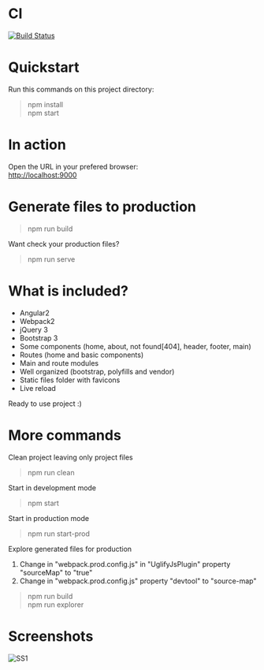 # CI

[![Build Status](https://travis-ci.org/prsolucoes/angular2-starter-project.svg?branch=master)](https://travis-ci.org/prsolucoes/angular2-starter-project)

# Quickstart

Run this commands on this project directory:

> npm install  
> npm start  
  
# In action

Open the URL in your prefered browser:  
[http://localhost:9000](http://localhost:9000)

# Generate files to production

> npm run build

Want check your production files? 

> npm run serve

# What is included?

- Angular2
- Webpack2
- jQuery 3
- Bootstrap 3
- Some components (home, about, not found[404], header, footer, main)
- Routes (home and basic components)
- Main and route modules
- Well organized (bootstrap, polyfills and vendor)
- Static files folder with favicons
- Live reload

Ready to use project :)

# More commands

Clean project leaving only project files  

> npm run clean

Start in development mode

> npm start

Start in production mode

> npm run start-prod

Explore generated files for production

1. Change in "webpack.prod.config.js" in "UglifyJsPlugin" property "sourceMap" to "true" 
2. Change in "webpack.prod.config.js" property "devtool" to "source-map"

> npm run build  
> npm run explorer

# Screenshots

![SS1](https://github.com/prsolucoes/angular2-starter-project/raw/master/extras/screenshots/screenshot1.png "Screenshot 1")